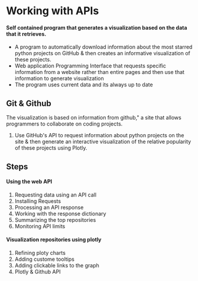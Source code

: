 # Working with APIs
#### Self contained program that generates a visualization based on the data that it retrieves.
* A program to automatically download information about the most starred python projects on GitHub & then creates  an informative visualization of these projects.
* Web application Programming Interface that requests specific information from a website rather than entire pages and then use that information to generate visualization
* The program uses current data and its always up to date

## Git & Github
The visualization is based on information from github," a site that allows programmers to collaborate on coding projects.
1. Use GitHub's API to request information about python projects on the site & then generate an interactive visualization of the relative popularity of these projects using Plotly.

## Steps
#### Using the web API
1. Requesting data using an API call
2. Installing Requests
3. Processing an API response
4. Working with the response dictionary
5. Summarizing the top repositories
6. Monitoring API limits
#### Visualization repositories using plotly
1. Refining ploty charts
2. Adding custome tooltips
3. Adding clickable links to the graph
4. Plotly & Github API
